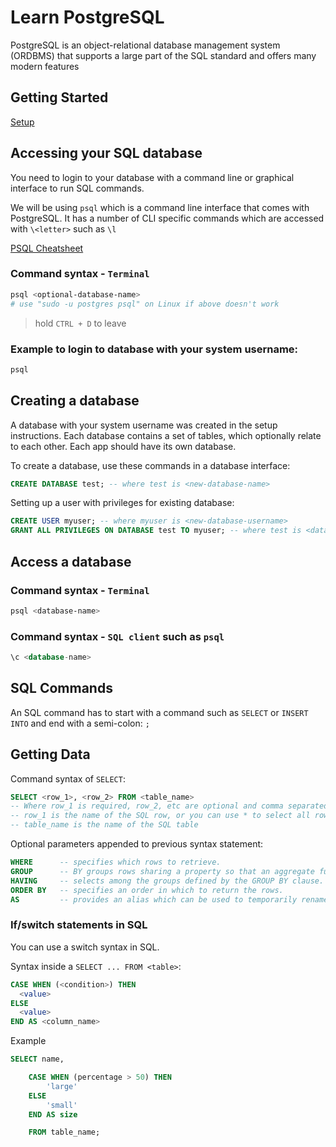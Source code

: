 # Learn PostgreSQL
PostgreSQL is an object-relational database management system (ORDBMS) that supports a large part of the SQL standard and offers many modern features

## Getting Started

[Setup](./setup.md)

## Accessing your SQL database
You need to login to your database with a command line or graphical interface to run SQL commands.

We will be using `psql` which is a command line interface that comes with PostgreSQL. It has a number of CLI specific commands which are accessed with `\<letter>` such as `\l`

[PSQL Cheatsheet](./psql-cheatsheet.md)

### Command syntax - `Terminal`
```sh
psql <optional-database-name>
# use "sudo -u postgres psql" on Linux if above doesn't work
```
> hold `CTRL + D` to leave

### Example to login to database with your system username:
```sh
psql
```


## Creating a database
A database with your system username was created in the setup instructions. Each database contains a set of tables, which optionally relate to each other. Each app should have its own database.

To create a database, use these commands in a database interface:
```sql
CREATE DATABASE test; -- where test is <new-database-name>
```

Setting up a user with privileges for existing database: 
```sql
CREATE USER myuser; -- where myuser is <new-database-username>
GRANT ALL PRIVILEGES ON DATABASE test TO myuser; -- where test is <database-name> and myuser is <database-username>
```

## Access a database

### Command syntax - `Terminal`
```sh
psql <database-name>
```

### Command syntax - `SQL client` such as `psql`
```sql
\c <database-name>
```

## SQL Commands
An SQL command has to start with a command such as `SELECT` or `INSERT INTO` and end with a semi-colon: `;`

## Getting Data
Command syntax of `SELECT`:
```sql
SELECT <row_1>, <row_2> FROM <table_name>
-- Where row_1 is required, row_2, etc are optional and comma separated
-- row_1 is the name of the SQL row, or you can use * to select all rows
-- table_name is the name of the SQL table

```

Optional parameters appended to previous syntax statement:
```sql
WHERE      -- specifies which rows to retrieve.
GROUP      -- BY groups rows sharing a property so that an aggregate function can be applied to each group.
HAVING     -- selects among the groups defined by the GROUP BY clause.
ORDER BY   -- specifies an order in which to return the rows.
AS         -- provides an alias which can be used to temporarily rename tables or columns.
```

### If/switch statements in SQL

You can use a switch syntax in SQL.

Syntax inside a `SELECT ... FROM <table>`:
```sql
CASE WHEN (<condition>) THEN
  <value>
ELSE
  <value>
END AS <column_name>
```

Example
```sql
SELECT name,

	CASE WHEN (percentage > 50) THEN
		'large'
	ELSE
		'small'
	END AS size

	FROM table_name;
```
